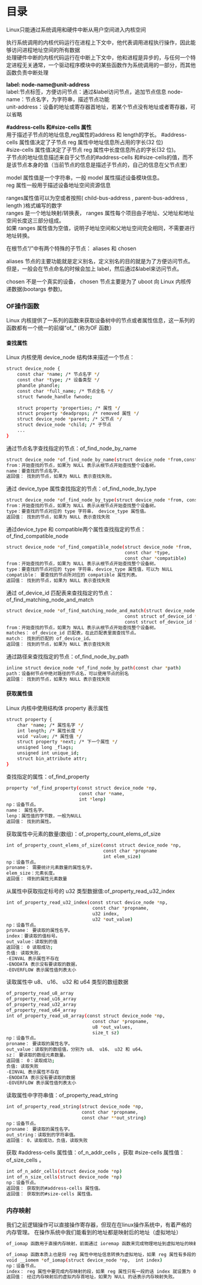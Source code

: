 # 目录

Linux只能通过系统调用和硬件中断从用户空间进入内核空间

执行系统调用的内核代码运行在进程上下文中，他代表调用进程执行操作，因此能够访问进程地址空间的所有数据  
处理硬件中断的内核代码运行在中断上下文中，他和进程是异步的，与任何一个特定进程无关通常，一个驱动程序模块中的某些函数作为系统调用的一部分，而其他函数负责中断处理

**label: node-name@unit-address**  
label:节点标签，方便访问节点：通过&label访问节点，追加节点信息
node-name：节点名字，为字符串，描述节点功能  
unit-address：设备的地址或寄存器首地址，若某个节点没有地址或者寄存器，可以省略

**#address-cells 和#size-cells 属性**  
用于描述子节点的地址信息,reg属性的address 和 length的字长。
#address-cells 属性值决定了子节点 reg 属性中地址信息所占用的字长(32 位)  
#size-cells 属性值决定了子节点 reg 属性中长度信息所占的字长(32 位)。  
子节点的地址信息描述来自于父节点的#address-cells 和#size-cells的值，而不是该节点本身的值（当前节点的信息是描述子节点的，自己的信息在父节点里）

model 属性值是一个字符串，一般 model 属性描述设备模块信息。  
reg 属性一般用于描述设备地址空间资源信息  

ranges属性值可以为空或者按照( child-bus-address , parent-bus-address , length )格式编写的数字  
ranges 是一个地址映射/转换表， ranges 属性每个项目由子地址、父地址和地址空间长度这三部分组成。  
如果 ranges 属性值为空值，说明子地址空间和父地址空间完全相同，不需要进行地址转换。

在根节点“/”中有两个特殊的子节点： aliases 和 chosen

aliases 节点的主要功能就是定义别名，定义别名的目的就是为了方便访问节点。  	
但是，一般会在节点命名的时候会加上 label，然后通过&label来访问节点。

chosen 不是一个真实的设备， chosen 节点主要是为了 uboot 向 Linux 内核传递数据(bootargs 参数)。

### OF操作函数
Linux 内核提供了一系列的函数来获取设备树中的节点或者属性信息，这一系列的函数都有一个统一的前缀“of_” (称为OF 函数）  

#### 查找属性
Linux 内核使用 device_node 结构体来描述一个节点：  
```sh
struct device_node {
    const char *name; /* 节点名字 */
    const char *type; /* 设备类型 */
    phandle phandle;
    const char *full_name; /* 节点全名 */
    struct fwnode_handle fwnode;
 
    struct property *properties; /* 属性 */
    struct property *deadprops; /* removed 属性 */
    struct device_node *parent; /* 父节点 */
    struct device_node *child; /* 子节点
    ...
}
```
通过节点名字查找指定的节点：of_find_node_by_name  
```sh
struct device_node *of_find_node_by_name(struct device_node *from,const char *name)
from：开始查找的节点，如果为 NULL 表示从根节点开始查找整个设备树。
name：要查找的节点名字。
返回值： 找到的节点，如果为 NULL 表示查找失败。
```

通过 device_type 属性查找指定的节点：of_find_node_by_type
```sh
struct device_node *of_find_node_by_type(struct device_node *from, const char *type)
from：开始查找的节点，如果为 NULL 表示从根节点开始查找整个设备树。
type：要查找的节点对应的 type 字符串， device_type 属性值。
返回值： 找到的节点，如果为 NULL 表示查找失败
```

通过device_type 和 compatible两个属性查找指定的节点：of_find_compatible_node  
```sh
struct device_node *of_find_compatible_node(struct device_node *from,
                                            const char *type,
                                            const char *compatible)
from：开始查找的节点，如果为 NULL 表示从根节点开始查找整个设备树。
type：要查找的节点对应的 type 字符串，device_type 属性值，可以为 NULL
compatible： 要查找的节点所对应的 compatible 属性列表。
返回值： 找到的节点，如果为 NULL 表示查找失败
```
通过 of_device_id 匹配表来查找指定的节点：of_find_matching_node_and_match
```sh
struct device_node *of_find_matching_node_and_match(struct device_node *from,
                                            const struct of_device_id *matches,
                                            const struct of_device_id **match)
from：开始查找的节点，如果为 NULL 表示从根节点开始查找整个设备树。
matches： of_device_id 匹配表，在此匹配表里面查找节点。
match： 找到的匹配的 of_device_id。
返回值： 找到的节点，如果为 NULL 表示查找失败
```

通过路径来查找指定的节点：of_find_node_by_path
```sh
inline struct device_node *of_find_node_by_path(const char *path)
path：设备树节点中绝对路径的节点名，可以使用节点的别名
返回值： 找到的节点，如果为 NULL 表示查找失败
```

#### 获取属性值
Linux 内核中使用结构体 property 表示属性
```sh
struct property {
    char *name; /* 属性名字 */
    int length; /* 属性长度 */
    void *value; /* 属性值 */
    struct property *next; /* 下一个属性 */
    unsigned long _flags;
    unsigned int unique_id;
    struct bin_attribute attr;
}
```

查找指定的属性：of_find_property
```sh
property *of_find_property(const struct device_node *np,
                           const char *name,
                           int *lenp)
np：设备节点。
name： 属性名字。
lenp：属性值的字节数，一般为NULL
返回值： 找到的属性。
```

获取属性中元素的数量(数组)：of_property_count_elems_of_size
```sh
int of_property_count_elems_of_size(const struct device_node *np,
                                    const char *propname
                                    int elem_size)
np：设备节点。
proname： 需要统计元素数量的属性名字。
elem_size：元素长度。
返回值： 得到的属性元素数量
```

从属性中获取指定标号的 u32 类型数据值:of_property_read_u32_index
```sh
int of_property_read_u32_index(const struct device_node *np,
                                const char *propname,
                                u32 index,
                                u32 *out_value)
np：设备节点。
proname： 要读取的属性名字。
index：要读取的值标号。
out_value：读取到的值
返回值： 0 读取成功;
负值: 读取失败，
-EINVAL 表示属性不存在
-ENODATA 表示没有要读取的数据，
-EOVERFLOW 表示属性值列表太小
```

读取属性中 u8、 u16、 u32 和 u64 类型的数组数据
```sh
of_property_read_u8_array
of_property_read_u16_array 
of_property_read_u32_array 
of_property_read_u64_array 
int of_property_read_u8_array(const struct device_node *np,
                                const char *propname,
                                u8 *out_values,
                                size_t sz)
np：设备节点。
proname： 要读取的属性名字。
out_value：读取到的数组值，分别为 u8、 u16、 u32 和 u64。
sz： 要读取的数组元素数量。
返回值： 0：读取成功;
负值: 读取失败
-EINVAL 表示属性不存在
-ENODATA 表示没有要读取的数据
-EOVERFLOW 表示属性值列表太小
```

读取属性中字符串值：of_property_read_string
```sh
int of_property_read_string(struct device_node *np,
                            const char *propname,
                            const char **out_string)
np：设备节点。
proname： 要读取的属性名字。
out_string：读取到的字符串值。
返回值： 0，读取成功，负值，读取失败
```

获取 #address-cells 属性值：of_n_addr_cells ，获取 #size-cells 属性值：of_size_cells 。
```sh
int of_n_addr_cells(struct device_node *np)
int of_n_size_cells(struct device_node *np)
np：设备节点。
返回值： 获取到的#address-cells 属性值。
返回值： 获取到的#size-cells 属性值。
```

### 内存映射
我们之前逻辑操作可以直接操作寄存器，但现在在linux操作系统中，有着严格的内存管理。
在操作系统中我们能看到的地址都是映射后的地址（虚拟地址）

```sh
of_iomap 函数用于直接内存映射，前面通过 ioremap 函数来完成物理地址到虚拟地址的映射，采用设备树以后就可以直接通过 of_iomap 函数来获取内存地址所对应的虚拟地址。这样就不用再去先获取reg属性值，再用属性值映射内存。

of_iomap 函数本质上也是将 reg 属性中地址信息转换为虚拟地址，如果 reg 属性有多段的话，可以通过 index 参数指定要完成内存映射的是哪一段， of_iomap 函数原型如下：
void __iomem *of_iomap(struct device_node *np,  int index)
np：设备节点。
index： reg 属性中要完成内存映射的段，如果 reg 属性只有一段的话 index 就设置为 0。
返回值： 经过内存映射后的虚拟内存首地址，如果为 NULL 的话表示内存映射失败。
```
